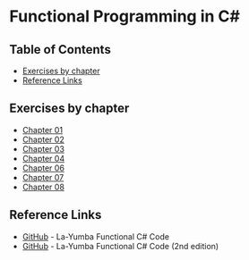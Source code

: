 # Functional Programming in C# #

<!-- START doctoc generated TOC please keep comment here to allow auto update -->
<!-- DON'T EDIT THIS SECTION, INSTEAD RE-RUN doctoc TO UPDATE -->
## Table of Contents ##

- [Exercises by chapter](#exercises-by-chapter)
- [Reference Links](#reference-links)

<!-- END doctoc generated TOC please keep comment here to allow auto update -->

## Exercises by chapter ##

- [Chapter 01](docs/chapter-01.md)
- [Chapter 02](docs/chapter-02.md)
- [Chapter 03](docs/chapter-03.md)
- [Chapter 04](docs/chapter-04.md)
- [Chapter 06](docs/chapter-06.md)
- [Chapter 07](docs/chapter-07.md)
- [Chapter 08](docs/chapter-08.md)

## Reference Links ##

- [GitHub](https://github.com/la-yumba/functional-csharp-code) - La-Yumba Functional C# Code
- [GitHub](https://github.com/la-yumba/functional-csharp-code-2) - La-Yumba Functional C# Code (2nd edition)
